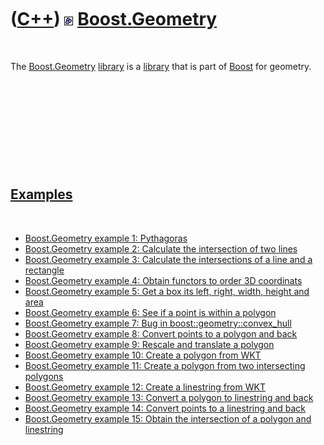 
 

 

 

 

 

([C++](Cpp.md)) ![Boost](PicBoost.png) [Boost.Geometry](CppGeometry.md)
=========================================================================

 

The [Boost.Geometry](CppGeometry.md) [library](CppLibrary.md) is a
[library](CppLibrary.md) that is part of [Boost](CppBoost.md) for
geometry.

 

 

 

 

 

[Examples](CppExample.md)
--------------------------

 

-   [Boost.Geometry example 1: Pythagoras](CppBoostGeometryExample1.md)
-   [Boost.Geometry example 2: Calculate the intersection of two
    lines](CppBoostGeometryExample2.md)
-   [Boost.Geometry example 3: Calculate the intersections of a line and
    a rectangle](CppBoostGeometryExample3.md)
-   [Boost.Geometry example 4: Obtain functors to order 3D
    coordinats](CppBoostGeometryExample4.md)
-   [Boost.Geometry example 5: Get a box its left, right, width, height
    and area](CppBoostGeometryExample5.md)
-   [Boost.Geometry example 6: See if a point is within a
    polygon](CppBoostGeometryExample6.md)
-   [Boost.Geometry example 7: Bug in
    boost::geometry::convex\_hull](CppBoostGeometryExample7.md)
-   [Boost.Geometry example 8: Convert points to a polygon and
    back](CppBoostGeometryExample8.md)
-   [Boost.Geometry example 9: Rescale and translate a
    polygon](CppBoostGeometryExample9.md)
-   [Boost.Geometry example 10: Create a polygon from
    WKT](CppBoostGeometryExample10.md)
-   [Boost.Geometry example 11: Create a polygon from two intersecting
    polygons](CppBoostGeometryExample11.md)
-   [Boost.Geometry example 12: Create a linestring from
    WKT](CppBoostGeometryExample12.md)
-   [Boost.Geometry example 13: Convert a polygon to linestring and
    back](CppBoostGeometryExample13.md)
-   [Boost.Geometry example 14: Convert points to a linestring and
    back](CppBoostGeometryExample14.md)
-   [Boost.Geometry example 15: Obtain the intersection of a polygon and
    linestring](CppBoostGeometryExample15.md)

 

 

 

 

 

 

